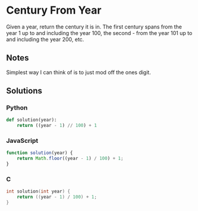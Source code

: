# Century From Year
Given a year, return the century it is in. The first century spans from the year 1 up to and including the year 100, the second - from the year 101 up to and including the year 200, etc.

## Notes
Simplest way I can think of is to just mod off the ones digit.

## Solutions

### Python
```python
def solution(year):
    return ((year - 1) // 100) + 1
```

### JavaScript
```javascript
function solution(year) {
    return Math.floor((year - 1) / 100) + 1;
}
```

### C
```c
int solution(int year) {
    return ((year - 1) / 100) + 1;
}
```

